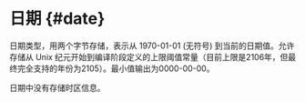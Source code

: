 # 日期 {#date}

日期类型，用两个字节存储，表示从 1970-01-01 (无符号) 到当前的日期值。允许存储从 Unix 纪元开始到编译阶段定义的上限阈值常量（目前上限是2106年，但最终完全支持的年份为2105）。最小值输出为0000-00-00。

日期中没有存储时区信息。
